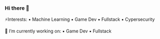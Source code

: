 ### Hi there 👋

⚡Interests:
  ▪ Machine Learning
  ▪ Game Dev
  ▪ Fullstack
  ▪ Cypersecurity
 
🔭 I’m currently working on:
  ▪ Game Dev
  ▪ Fullstack


<!--
**ijuso/ijuso** is a ✨ _special_ ✨ repository because its `README.md` (this file) appears on your GitHub profile.

Here are some ideas to get you started:

- 🔭 I’m currently working on ...
- 🌱 I’m currently learning ...
- 👯 I’m looking to collaborate on ...
- 🤔 I’m looking for help with ...
- 💬 Ask me about ...
- 📫 How to reach me: ...
- 😄 Pronouns: ...
- ⚡ Fun fact: ...
-->
